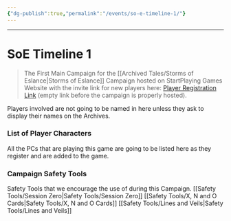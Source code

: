 ```yaml
---
{"dg-publish":true,"permalink":"/events/so-e-timeline-1/"}
---
```



---
# SoE Timeline 1
> The First Main Campaign for the [[Archived Tales/Storms of Eslance\|Storms of Eslance]] Campaign hosted on StartPlaying Games Website with the invite link for new players here: [Player Registration Link]() (empty link before the campaign is properly hosted).

Players involved are not going to be named in here unless they ask to display their names on the Archives.

### List of Player Characters
All the PCs that are playing this game are going to be listed here as they register and are added to the game.


### Campaign Safety Tools
Safety Tools that we encourage the use of during this Campaign.
[[Safety Tools/Session Zero\|Safety Tools/Session Zero]]
[[Safety Tools/X, N and O Cards\|Safety Tools/X, N and O Cards]]
[[Safety Tools/Lines and Veils\|Safety Tools/Lines and Veils]]